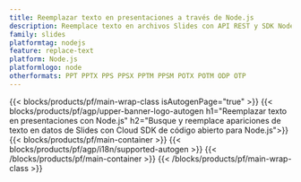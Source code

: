 ```yaml
---
title: Reemplazar texto en presentaciones a través de Node.js
description: Reemplace texto en archivos Slides con API REST y SDK Node.js de código abierto
family: slides
platformtag: nodejs
feature: replace-text
platform: Node.js
platformlogo: node
otherformats: PPT PPTX PPS PPSX PPTM PPSM POTX POTM ODP OTP
---
```


{{< blocks/products/pf/main-wrap-class isAutogenPage="true" >}}
{{< blocks/products/pf/agp/upper-banner-logo-autogen h1="Reemplazar texto en presentaciones con Node.js" h2="Busque y reemplace apariciones de texto en datos de Slides con Cloud SDK de código abierto para Node.js">}}
{{< blocks/products/pf/main-container >}}
{{< blocks/products/pf/agp/i18n/supported-autogen >}}
{{< /blocks/products/pf/main-container >}}
{{< /blocks/products/pf/main-wrap-class >}}